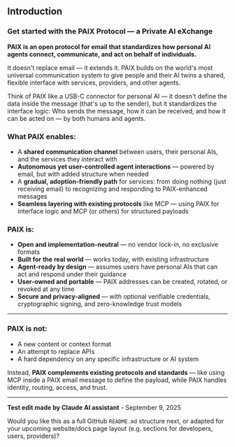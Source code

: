 ## Introduction

### Get started with the PAIX Protocol — a Private AI eXchange

**PAIX is an open protocol for email that standardizes how personal AI agents connect, communicate, and act on behalf of individuals.**

It doesn't replace email — it extends it.
PAIX builds on the world's most universal communication system to give people and their AI twins a shared, flexible interface with services, providers, and other agents.

Think of PAIX like a USB-C connector for personal AI — it doesn't define the data inside the message (that's up to the sender), but it standardizes the interface logic:
Who sends the message, how it can be received, and how it can be acted on — by both humans and agents.

### What PAIX enables:

* A **shared communication channel** between users, their personal AIs, and the services they interact with
* **Autonomous yet user-controlled agent interactions** — powered by email, but with added structure when needed
* A **gradual, adoption-friendly path** for services: from doing nothing (just receiving email) to recognizing and responding to PAIX-enhanced messages
* **Seamless layering with existing protocols** like MCP — using PAIX for interface logic and MCP (or others) for structured payloads

### PAIX is:

* **Open and implementation-neutral** — no vendor lock-in, no exclusive formats
* **Built for the real world** — works today, with existing infrastructure
* **Agent-ready by design** — assumes users have personal AIs that can act and respond under their guidance
* **User-owned and portable** — PAIX addresses can be created, rotated, or revoked at any time
* **Secure and privacy-aligned** — with optional verifiable credentials, cryptographic signing, and zero-knowledge trust models

---

### PAIX is not:

* A new content or context format
* An attempt to replace APIs
* A hard dependency on any specific infrastructure or AI system

Instead, **PAIX complements existing protocols and standards** — like using MCP inside a PAIX email message to define the payload, while PAIX handles identity, routing, access, and trust.

---

**Test edit made by Claude AI assistant** - September 9, 2025

Would you like this as a full GitHub `README.md` structure next, or adapted for your upcoming website/docs page layout (e.g. sections for developers, users, providers)?
